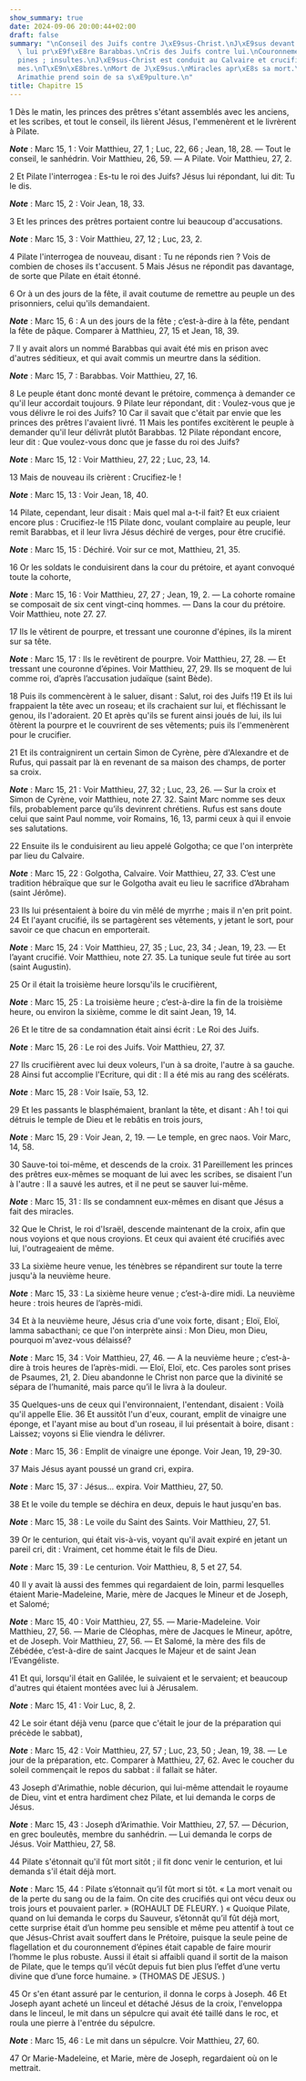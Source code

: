 ```yaml
---
show_summary: true
date: 2024-09-06 20:00:44+02:00
draft: false
summary: "\nConseil des Juifs contre J\xE9sus-Christ.\nJ\xE9sus devant Pilate ; on\
  \ lui pr\xE9f\xE8re Barabbas.\nCris des Juifs contre lui.\nCouronnement d\u2019\xE9\
  pines ; insultes.\nJ\xE9sus-Christ est conduit au Calvaire et crucifi\xE9.\nBlasph\xE8\
  mes.\nT\xE9n\xE8bres.\nMort de J\xE9sus.\nMiracles apr\xE8s sa mort.\nJoseph d\u2019\
  Arimathie prend soin de sa s\xE9pulture.\n"
title: Chapitre 15
---
```





1 Dès le matin, les princes des prêtres s'étant assemblés avec les anciens, et les scribes, et tout le conseil, ils lièrent Jésus, l'emmenèrent et le livrèrent à Pilate.

***Note*** :  Marc 15, 1 : Voir Matthieu, 27, 1 ; Luc, 22, 66 ; Jean, 18, 28. ― Tout le conseil, le sanhédrin. Voir Matthieu, 26, 59. ― A Pilate. Voir Matthieu, 27, 2.

2 Et Pilate l'interrogea : Es-tu le roi des Juifs? Jésus lui répondant, lui dit: Tu le dis.

***Note*** :  Marc 15, 2 : Voir Jean, 18, 33.

3 Et les princes des prêtres portaient contre lui beaucoup d'accusations.

***Note*** :  Marc 15, 3 : Voir Matthieu, 27, 12 ; Luc, 23, 2.

4 Pilate l'interrogea de nouveau, disant : Tu ne réponds rien ? Vois de combien de choses ils t'accusent. 5 Mais Jésus ne répondit pas davantage, de sorte que Pilate en était étonné.


6 Or à un des jours de la fête, il avait coutume de remettre au peuple un des prisonniers, celui qu'ils demandaient.

***Note*** :  Marc 15, 6 : A un des jours de la fête ; c’est-à-dire à la fête, pendant la fête de pâque. Comparer à Matthieu, 27, 15 et Jean, 18, 39.

7 Il y avait alors un nommé Barabbas qui avait été mis en prison avec d'autres séditieux, et qui avait commis un meurtre dans la sédition.

***Note*** :  Marc 15, 7 : Barabbas. Voir Matthieu, 27, 16.

8 Le peuple étant donc monté devant le prétoire, commença à demander ce qu'il leur accordait toujours. 9 Pilate leur répondant, dit : Voulez-vous que je vous délivre le roi des Juifs? 10 Car il savait que c'était par envie que les princes des prêtres l'avaient livré. 11 Mais les pontifes excitèrent le peuple à demander qu'il leur délivrât plutôt Barabbas. 12 Pilate répondant encore, leur dit : Que voulez-vous donc que je fasse du roi des Juifs?

***Note*** :  Marc 15, 12 : Voir Matthieu, 27, 22 ; Luc, 23, 14.

13 Mais de nouveau ils crièrent : Crucifiez-le !

***Note*** :  Marc 15, 13 : Voir Jean, 18, 40.

14 Pilate, cependant, leur disait : Mais quel mal a-t-il fait? Et eux criaient encore plus : Crucifiez-le !15 Pilate donc, voulant complaire au peuple, leur remit Barabbas, et il leur livra Jésus déchiré de verges, pour être crucifié.

***Note*** :  Marc 15, 15 : Déchiré. Voir sur ce mot, Matthieu, 21, 35.


16 Or les soldats le conduisirent dans la cour du prétoire, et ayant convoqué toute la cohorte,

***Note*** :  Marc 15, 16 : Voir Matthieu, 27, 27 ; Jean, 19, 2. ― La cohorte romaine se composait de six cent vingt-cinq hommes. ― Dans la cour du prétoire. Voir Matthieu, note 27. 27.

17 Ils le vêtirent de pourpre, et tressant une couronne d'épines, ils la mirent sur sa tête.

***Note*** :  Marc 15, 17 : Ils le revêtirent de pourpre. Voir Matthieu, 27, 28. ― Et tressant une couronne d’épines. Voir Matthieu, 27, 29. Ils se moquent de lui comme roi, d’après l’accusation judaïque (saint Bède).

18 Puis ils commencèrent à le saluer, disant : Salut, roi des Juifs !19 Et ils lui frappaient la tête avec un roseau; et ils crachaient sur lui, et fléchissant le genou, ils l'adoraient. 20 Et après qu'ils se furent ainsi joués de lui, ils lui ôtèrent la pourpre et le couvrirent de ses vêtements; puis ils l'emmenèrent pour le crucifier.


21 Et ils contraignirent un certain Simon de Cyrène, père d'Alexandre et de Rufus, qui passait par là en revenant de sa maison des champs, de porter sa croix.

***Note*** :  Marc 15, 21 : Voir Matthieu, 27, 32 ; Luc, 23, 26. ― Sur la croix et Simon de Cyrène, voir Matthieu, note 27. 32. Saint Marc nomme ses deux fils, probablement parce qu’ils devinrent chrétiens. Rufus est sans doute celui que saint Paul nomme, voir Romains, 16, 13, parmi ceux à qui il envoie ses salutations.

22 Ensuite ils le conduisirent au lieu appelé Golgotha; ce que l'on interprète par lieu du Calvaire.

***Note*** :  Marc 15, 22 : Golgotha, Calvaire. Voir Matthieu, 27, 33. C’est une tradition hébraïque que sur le Golgotha avait eu lieu le sacrifice d’Abraham (saint Jérôme).

23 Ils lui présentaient à boire du vin mêlé de myrrhe ; mais il n'en prit point. 24 Et l'ayant crucifié, ils se partagèrent ses vêtements, y jetant le sort, pour savoir ce que chacun en emporterait.

***Note*** :  Marc 15, 24 : Voir Matthieu, 27, 35 ; Luc, 23, 34 ; Jean, 19, 23. ― Et l’ayant crucifié. Voir Matthieu, note 27. 35. La tunique seule fut tirée au sort (saint Augustin).

25 Or il était la troisième heure lorsqu'ils le crucifièrent,

***Note*** :  Marc 15, 25 : La troisième heure ; c’est-à-dire la fin de la troisième heure, ou environ la sixième, comme le dit saint Jean, 19, 14.

26 Et le titre de sa condamnation était ainsi écrit : Le Roi des Juifs.

***Note*** :  Marc 15, 26 : Le roi des Juifs. Voir Matthieu, 27, 37.

27 Ils crucifièrent avec lui deux voleurs, l'un à sa droite, l'autre à sa gauche. 28 Ainsi fut accomplie l'Ecriture, qui dit : Il a été mis au rang des scélérats.

***Note*** :  Marc 15, 28 : Voir Isaïe, 53, 12.

29 Et les passants le blasphémaient, branlant la tête, et disant : Ah ! toi qui détruis le temple de Dieu et le rebâtis en trois jours,

***Note*** :  Marc 15, 29 : Voir Jean, 2, 19. ― Le temple, en grec naos. Voir Marc, 14, 58.

30 Sauve-toi toi-même, et descends de la croix. 31 Pareillement les princes des prêtres eux-mêmes se moquant de lui avec les scribes, se disaient l'un à l'autre : Il a sauvé les autres, et il ne peut se sauver lui-même.

***Note*** :  Marc 15, 31 : Ils se condamnent eux-mêmes en disant que Jésus a fait des miracles.

32 Que le Christ, le roi d'Israël, descende maintenant de la croix, afin que nous voyions et que nous croyions. Et ceux qui avaient été crucifiés avec lui, l'outrageaient de même.


33 La sixième heure venue, les ténèbres se répandirent sur toute la terre jusqu'à la neuvième heure.

***Note*** :  Marc 15, 33 : La sixième heure venue ; c’est-à-dire midi. La neuvième heure : trois heures de l’après-midi.

34 Et à la neuvième heure, Jésus cria d'une voix forte, disant ; Eloï, Eloï, lamma sabacthani; ce que l'on interprète ainsi : Mon Dieu, mon Dieu, pourquoi m'avez-vous délaissé?

***Note*** :  Marc 15, 34 : Voir Matthieu, 27, 46. ― A la neuvième heure ; c’est-à-dire à trois heures de l’après-midi. ― Eloï, Eloï, etc. Ces paroles sont prises de Psaumes, 21, 2. Dieu abandonne le Christ non parce que la divinité se sépara de l’humanité, mais parce qu’il le livra à la douleur.

35 Quelques-uns de ceux qui l'environnaient, l'entendant, disaient : Voilà qu'il appelle Elie. 36 Et aussitôt l'un d'eux, courant, emplit de vinaigre une éponge, et l'ayant mise au bout d'un roseau, il lui présentait à boire, disant : Laissez; voyons si Elie viendra le délivrer.

***Note*** :  Marc 15, 36 : Emplit de vinaigre une éponge. Voir Jean, 19, 29-30.


37 Mais Jésus ayant poussé un grand cri, expira.

***Note*** :  Marc 15, 37 : Jésus… expira. Voir Matthieu, 27, 50.

38 Et le voile du temple se déchira en deux, depuis le haut jusqu'en bas.

***Note*** :  Marc 15, 38 : Le voile du Saint des Saints. Voir Matthieu, 27, 51.

39 Or le centurion, qui était vis-à-vis, voyant qu'il avait expiré en jetant un pareil cri, dit : Vraiment, cet homme était le fils de Dieu.

***Note*** :  Marc 15, 39 : Le centurion. Voir Matthieu, 8, 5 et 27, 54.

40 Il y avait là aussi des femmes qui regardaient de loin, parmi lesquelles étaient Marie-Madeleine, Marie, mère de Jacques le Mineur et de Joseph, et Salomé;

***Note*** :  Marc 15, 40 : Voir Matthieu, 27, 55. ― Marie-Madeleine. Voir Matthieu, 27, 56. ― Marie de Cléophas, mère de Jacques le Mineur, apôtre, et de Joseph. Voir Matthieu, 27, 56. ― Et Salomé, la mère des fils de Zébédée, c’est-à-dire de saint Jacques le Majeur et de saint Jean l’Evangéliste.

41 Et qui, lorsqu'il était en Galilée, le suivaient et le servaient; et beaucoup d'autres qui étaient montées avec lui à Jérusalem.

***Note*** :  Marc 15, 41 : Voir Luc, 8, 2.


42 Le soir étant déjà venu (parce que c'était le jour de la préparation qui précède le sabbat),

***Note*** :  Marc 15, 42 : Voir Matthieu, 27, 57 ; Luc, 23, 50 ; Jean, 19, 38. ― Le jour de la préparation, etc. Comparer à Matthieu, 27, 62. Avec le coucher du soleil commençait le repos du sabbat : il fallait se hâter.

43 Joseph d'Arimathie, noble décurion, qui lui-même attendait le royaume de Dieu, vint et entra hardiment chez Pilate, et lui demanda le corps de Jésus.

***Note*** :  Marc 15, 43 : Joseph d’Arimathie. Voir Matthieu, 27, 57. ― Décurion, en grec bouleutês, membre du sanhédrin. ― Lui demanda le corps de Jésus. Voir Matthieu, 27, 58.

44 Pilate s'étonnait qu'il fût mort sitôt ; il fit donc venir le centurion, et lui demanda s'il était déjà mort.

***Note*** :  Marc 15, 44 : Pilate s’étonnait qu’il fût mort si tôt. « La mort venait ou de la perte du sang ou de la faim. On cite des crucifiés qui ont vécu deux ou trois jours et pouvaient parler. » (ROHAULT DE FLEURY. ) « Quoique Pilate, quand on lui demanda le corps du Sauveur, s’étonnât qu’il fût déjà mort, cette surprise était d’un homme peu sensible et même peu attentif à tout ce que Jésus-Christ avait souffert dans le Prétoire, puisque la seule peine de flagellation et du couronnement d’épines était capable de faire mourir l’homme le plus robuste. Aussi il était si affaibli quand il sortit de la maison de Pilate, que le temps qu’il vécût depuis fut bien plus l’effet d’une vertu divine que d’une force humaine. » (THOMAS DE JESUS. )

45 Or s'en étant assuré par le centurion, il donna le corps à Joseph. 46 Et Joseph ayant acheté un linceul et détaché Jésus de la croix, l'enveloppa dans le linceul, le mit dans un sépulcre qui avait été taillé dans le roc, et roula une pierre à l'entrée du sépulcre.

***Note*** :  Marc 15, 46 : Le mit dans un sépulcre. Voir Matthieu, 27, 60.

47 Or Marie-Madeleine, et Marie, mère de Joseph, regardaient où on le mettrait.

